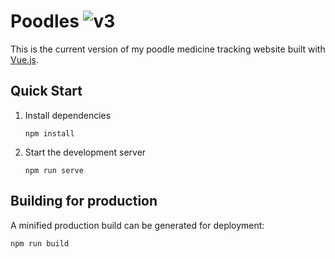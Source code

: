 # Poodles ![v3](https://img.shields.io/github/package-json/v/vmroycroft/vanessaroycroft-v3.svg)

This is the current version of my poodle medicine tracking website built with [Vue.js](https://vuejs.org/).

## Quick Start

1. Install dependencies

   ```
   npm install
   ```

2. Start the development server

   ```
   npm run serve
   ```

## Building for production

A minified production build can be generated for deployment:

```
npm run build
```

